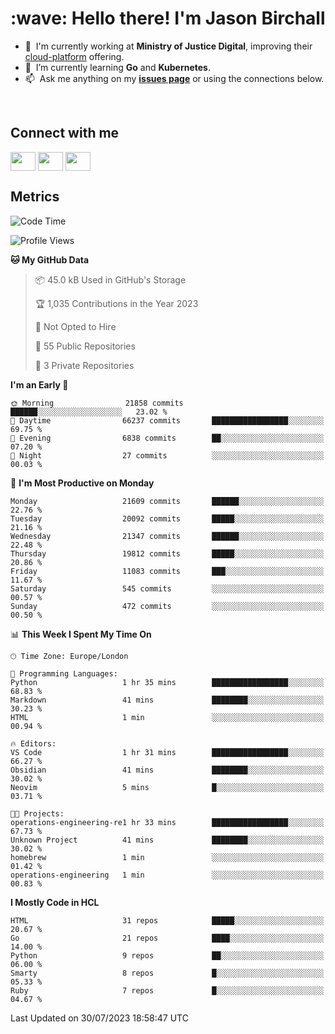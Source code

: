 <h1 align="left" id="jason-title">:wave: Hello there! I'm Jason Birchall</h1>

- :office: &nbsp;I'm currently working at **Ministry of Justice Digital**, improving their [cloud-platform](https://github.com/ministryofjustice/cloud-platform) offering.
- :seedling: &nbsp;I’m currently learning **Go** and **Kubernetes**.
- :mailbox: &nbsp;Ask me anything on my **[issues page]** or using the connections below.


<br>

<h2>Connect with me</h2>
<p>
<a href="https://twitter.com/jsonBirchall" target="blank"><img align="center" src="https://cdn.jsdelivr.net/npm/simple-icons@3.0.1/icons/twitter.svg" alt="" height="30" width="40" /></a>
<a href="https://keybase.io/json0" target="blank"><img align="center" src="https://cdn.jsdelivr.net/npm/simple-icons@3.0.1/icons/keybase.svg" alt="" height="30" width="40" /></a>
<a href="https://www.reddit.com/user/kakorate" target="blank"><img align="center" src="https://cdn.jsdelivr.net/npm/simple-icons@3.0.1/icons/reddit.svg" alt="" height="30" width="40" /></a>
</p>

<h2>Metrics</h2>

<!--START_SECTION:waka-->
![Code Time](http://img.shields.io/badge/Code%20Time-1%2C153%20hrs%2049%20mins-blue)

![Profile Views](http://img.shields.io/badge/Profile%20Views-1-blue)

**🐱 My GitHub Data** 

> 📦 45.0 kB Used in GitHub's Storage 
 > 
> 🏆 1,035 Contributions in the Year 2023
 > 
> 🚫 Not Opted to Hire
 > 
> 📜 55 Public Repositories 
 > 
> 🔑 3 Private Repositories 
 > 
**I'm an Early 🐤** 

```text
🌞 Morning                21858 commits       ██████░░░░░░░░░░░░░░░░░░░   23.02 % 
🌆 Daytime                66237 commits       █████████████████░░░░░░░░   69.75 % 
🌃 Evening                6838 commits        ██░░░░░░░░░░░░░░░░░░░░░░░   07.20 % 
🌙 Night                  27 commits          ░░░░░░░░░░░░░░░░░░░░░░░░░   00.03 % 
```
📅 **I'm Most Productive on Monday** 

```text
Monday                   21609 commits       ██████░░░░░░░░░░░░░░░░░░░   22.76 % 
Tuesday                  20092 commits       █████░░░░░░░░░░░░░░░░░░░░   21.16 % 
Wednesday                21347 commits       ██████░░░░░░░░░░░░░░░░░░░   22.48 % 
Thursday                 19812 commits       █████░░░░░░░░░░░░░░░░░░░░   20.86 % 
Friday                   11083 commits       ███░░░░░░░░░░░░░░░░░░░░░░   11.67 % 
Saturday                 545 commits         ░░░░░░░░░░░░░░░░░░░░░░░░░   00.57 % 
Sunday                   472 commits         ░░░░░░░░░░░░░░░░░░░░░░░░░   00.50 % 
```


📊 **This Week I Spent My Time On** 

```text
🕑︎ Time Zone: Europe/London

💬 Programming Languages: 
Python                   1 hr 35 mins        █████████████████░░░░░░░░   68.83 % 
Markdown                 41 mins             ████████░░░░░░░░░░░░░░░░░   30.23 % 
HTML                     1 min               ░░░░░░░░░░░░░░░░░░░░░░░░░   00.94 % 

🔥 Editors: 
VS Code                  1 hr 31 mins        █████████████████░░░░░░░░   66.27 % 
Obsidian                 41 mins             ████████░░░░░░░░░░░░░░░░░   30.02 % 
Neovim                   5 mins              █░░░░░░░░░░░░░░░░░░░░░░░░   03.71 % 

🐱‍💻 Projects: 
operations-engineering-re1 hr 33 mins        █████████████████░░░░░░░░   67.73 % 
Unknown Project          41 mins             ████████░░░░░░░░░░░░░░░░░   30.02 % 
homebrew                 1 min               ░░░░░░░░░░░░░░░░░░░░░░░░░   01.42 % 
operations-engineering   1 min               ░░░░░░░░░░░░░░░░░░░░░░░░░   00.83 % 
```

**I Mostly Code in HCL** 

```text
HTML                     31 repos            █████░░░░░░░░░░░░░░░░░░░░   20.67 % 
Go                       21 repos            ████░░░░░░░░░░░░░░░░░░░░░   14.00 % 
Python                   9 repos             ██░░░░░░░░░░░░░░░░░░░░░░░   06.00 % 
Smarty                   8 repos             █░░░░░░░░░░░░░░░░░░░░░░░░   05.33 % 
Ruby                     7 repos             █░░░░░░░░░░░░░░░░░░░░░░░░   04.67 % 
```




 Last Updated on 30/07/2023 18:58:47 UTC
<!--END_SECTION:waka-->

<!-- links -->

[issues page]: https://github.com/jasonBirchall/jasonBirchall/issues "jasonBirchall/issues"
